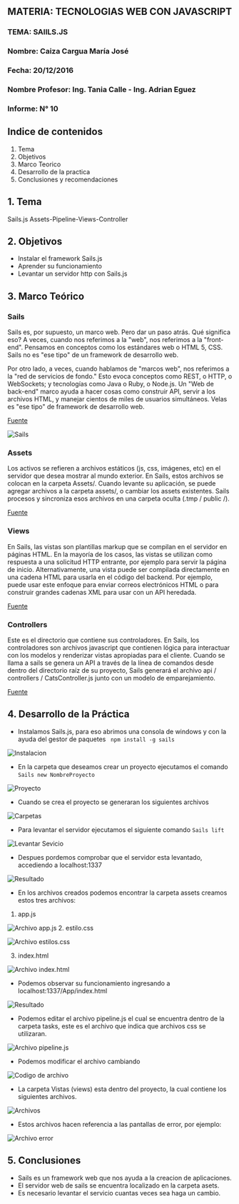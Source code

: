 ## MATERIA: TECNOLOGIAS WEB CON JAVASCRIPT


### TEMA: SAIILS.JS
### Nombre: Caiza Cargua María José
### Fecha: 20/12/2016
### Nombre Profesor: Ing. Tania Calle - Ing. Adrian Eguez
### Informe: N° 10

## Indice de contenidos

1. Tema
2. Objetivos
3. Marco Teorico
4. Desarrollo de la practica
5. Conclusiones y recomendaciones 

## 1. Tema

 Sails.js Assets-Pipeline-Views-Controller 
   
## 2. Objetivos

* Instalar el framework Sails.js
* Aprender su funcionamiento
* Levantar un servidor http con Sails.js


## 3. Marco Teórico 

### Sails

Sails es, por supuesto, un marco web. Pero dar un paso atrás. Qué significa eso? A veces, cuando nos referimos a la "web", nos referimos a la "front-end". Pensamos en conceptos como los estándares web o HTML 5, CSS. Sails no es "ese tipo" de un framework de desarrollo web.

Por otro lado, a veces, cuando hablamos de "marcos web", nos referimos a la "red de servicios de fondo." Esto evoca conceptos como REST, o HTTP, o WebSockets; y tecnologías como Java o Ruby, o Node.js. Un "Web de back-end" marco ayuda a hacer cosas como construir API, servir a los archivos HTML, y manejar cientos de miles de usuarios simultáneos. Velas es "ese tipo" de framework de desarrollo web.

[Fuente](http://sailsjs.com/whats-that)

![Sails](https://camo.githubusercontent.com/6c76c5e3904170744bad0031ac667f8bc252147f/687474703a2f2f692e696d6775722e636f6d2f52497675392e706e67)

### Assets

Los activos se refieren a archivos estáticos (js, css, imágenes, etc) en el servidor que desea mostrar al mundo exterior. En Sails, estos archivos se colocan en la carpeta Assets/. Cuando levante su aplicación, se puede agregar archivos a la carpeta assets/, o cambiar los assets existentes. Sails procesos y sincroniza esos archivos en una carpeta oculta (.tmp / public /).

[Fuente](http://sailsjs.com/documentation/concepts/assets)

### Views

En Sails, las vistas son plantillas markup que se compilan en el servidor en páginas HTML. En la mayoría de los casos, las vistas se utilizan como respuesta a una solicitud HTTP entrante, por ejemplo para servir la página de inicio.
Alternativamente, una vista puede ser compilada directamente en una cadena HTML para usarla en el código del backend. Por ejemplo, puede usar este enfoque para enviar correos electrónicos HTML o para construir grandes cadenas XML para usar con un API heredada.

[Fuente](http://sailsjs.com/documentation/concepts/views)

### Controllers

Este es el directorio que contiene sus controladores. En Sails, los controladores son archivos javascript que contienen lógica para interactuar con los modelos y renderizar vistas apropiadas para el cliente.
Cuando se llama a sails se genera un API a través de la línea de comandos desde dentro del directorio raíz de su proyecto, Sails generará el archivo api / controllers / CatsController.js junto con un modelo de emparejamiento.

[Fuente](http://sailsjs.com/documentation/anatomy/api/controllers)

 
## 4. Desarrollo de la Práctica 
 
 * Instalamos Sails.js, para eso abrimos una consola de windows y con la ayuda del gestor de paquetes ``` npm install -g sails```
 
  
 ![Instalacion](https://github.com/majito11/TecnologiasWeb2016B/blob/10-sails/Informe/Graficos/1.PNG)

* En la carpeta que deseamos crear un proyecto ejecutamos el comando ```Sails new NombreProyecto```


 ![Proyecto](https://github.com/majito11/TecnologiasWeb2016B/blob/10-sails/Informe/Graficos/2.PNG)


* Cuando se crea el proyecto se generaran los siguientes archivos

 ![Carpetas](https://github.com/majito11/TecnologiasWeb2016B/blob/10-sails/Informe/Graficos/3.PNG)

* Para levantar el servidor ejecutamos el siguiente comando ``` Sails lift ```

 ![Levantar Sevicio](https://github.com/majito11/TecnologiasWeb2016B/blob/10-sails/Informe/Graficos/4.PNG)

* Despues pordemos comprobar que el servidor esta levantado, accediendo a localhost:1337 

 ![Resultado](https://github.com/majito11/TecnologiasWeb2016B/blob/10-sails/Informe/Graficos/5.PNG)

* En los archivos creados podemos encontrar la carpeta assets creamos estos tres archivos:

1. app.js


 ![Archivo app.js](https://github.com/majito11/TecnologiasWeb2016B/blob/10-sails/Informe/Graficos/8.PNG)
2. estilo.css

 ![Archivo estilos.css](https://github.com/majito11/TecnologiasWeb2016B/blob/10-sails/Informe/Graficos/7.PNG)

3. index.html

 ![Archivo index.html](https://github.com/majito11/TecnologiasWeb2016B/blob/10-sails/Informe/Graficos/6.PNG)

* Podemos observar su funcionamiento ingresando a localhost:1337/App/index.html

 ![Resultado](https://github.com/majito11/TecnologiasWeb2016B/blob/10-sails/Informe/Graficos/9.PNG)



* Podemos editar el archivo pipeline.js el cual se encuentra dentro de la carpeta tasks, este es el archivo que indica que archivos css se utilizaran.

 ![Archivo pipeline.js](https://github.com/majito11/TecnologiasWeb2016B/blob/10-sails/Informe/Graficos/10.PNG)
 
 * Podemos modificar el archivo cambiando
 
  ![Codigo de archivo](https://github.com/majito11/TecnologiasWeb2016B/blob/10-sails/Informe/Graficos/11.PNG)


* La carpeta Vistas (views) esta dentro del proyecto, la cual contiene los siguientes archivos.

 ![Archivos](https://github.com/majito11/TecnologiasWeb2016B/blob/10-sails/Informe/Graficos/12.PNG)


* Estos archivos hacen referencia a las pantallas de error, por ejemplo:

 ![Archivo error](https://github.com/majito11/TecnologiasWeb2016B/blob/10-sails/Informe/Graficos/13.PNG)




## 5. Conclusiones

* Sails es un framework web que nos ayuda a la creacion de aplicaciones.
* El servidor web de sails se encuentra localizado en la carpeta asets.
* Es necesario levantar el servicio cuantas veces sea haga un cambio.











 
 
 
 
 
 
 
 
 
 
 
 
 
 
 
 
 
 
 

